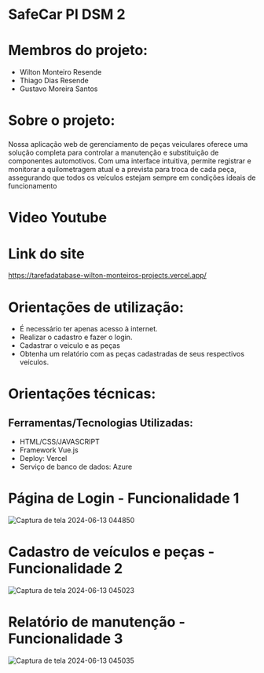 # SafeCar PI DSM 2

# Membros do projeto:
- Wilton Monteiro Resende
- Thiago Dias Resende
- Gustavo Moreira Santos

# Sobre o projeto:
### 
Nossa aplicação web de gerenciamento de peças veiculares oferece uma solução completa para controlar a manutenção e substituição de componentes automotivos. Com uma interface intuitiva, permite registrar e monitorar a quilometragem atual e a prevista para troca de cada peça, assegurando que todos os veículos estejam sempre em condições ideais de funcionamento

# Video Youtube


# Link do site
https://tarefadatabase-wilton-monteiros-projects.vercel.app/

# Orientações de utilização:

- É necessário ter apenas acesso à internet.
- Realizar o cadastro e fazer o login.
- Cadastrar o veiculo e as peças
- Obtenha um relatório com as peças cadastradas de seus respectivos veículos.


# Orientações técnicas:

## Ferramentas/Tecnologias Utilizadas:

- HTML/CSS/JAVASCRIPT
- Framework Vue.js
- Deploy: Vercel
- Serviço de banco de dados: Azure


###

# Página de Login - Funcionalidade 1
![Captura de tela 2024-06-13 044850](https://github.com/Wilton-Monteiro/tarefadatabase/assets/145207587/9849db35-9a5d-4b2a-898e-c225dac85f94)


# Cadastro de veículos e peças - Funcionalidade 2
![Captura de tela 2024-06-13 045023](https://github.com/Wilton-Monteiro/tarefadatabase/assets/145207587/84739eb2-91ac-4d74-9086-408946b792fa)


# Relatório de manutenção - Funcionalidade 3
![Captura de tela 2024-06-13 045035](https://github.com/Wilton-Monteiro/tarefadatabase/assets/145207587/78a72002-c683-4521-8928-396cf8038256)







